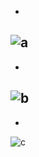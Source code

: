 -
![a](https://github.com/user-attachments/assets/12fbfeec-d9a9-49e4-8e11-19f655e317f3)
-
-
![b](https://github.com/user-attachments/assets/e4e3b73d-1970-4a4e-8064-bc9ed67ba857)
-
-
![c](https://github.com/user-attachments/assets/d472e08a-99af-4b7f-851f-877e6b169aa6)


